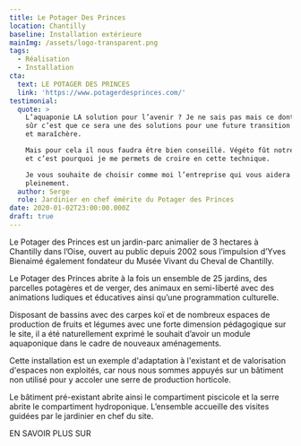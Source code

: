 ```yaml
---
title: Le Potager Des Princes
location: Chantilly
baseline: Installation extérieure
mainImg: /assets/logo-transparent.png
tags:
  - Réalisation
  - Installation
cta:
  text: LE POTAGER DES PRINCES
  link: 'https://www.potagerdesprinces.com/'
testimonial:
  quote: >
    L’aquaponie LA solution pour l’avenir ? Je ne sais pas mais ce dont je suis
    sûr c’est que ce sera une des solutions pour une future transition piscicole
    et maraîchère.

    Mais pour cela il nous faudra être bien conseillé. Végéto fût notre conseil
    et c’est pourquoi je me permets de croire en cette technique.

    Je vous souhaite de choisir comme moi l’entreprise qui vous aidera
    pleinement.
  author: Serge
  role: Jardinier en chef émérite du Potager des Princes
date: 2020-01-02T23:00:00.000Z
draft: true
---
```


Le Potager des Princes est un jardin-parc animalier de 3 hectares à Chantilly dans l’Oise, ouvert au public depuis 2002 sous l’impulsion d’Yves Bienaimé également fondateur du Musée Vivant du Cheval de Chantilly.

Le Potager des Princes abrite à la fois un ensemble de 25 jardins, des parcelles potagères et de verger, des animaux en semi-liberté avec des animations ludiques et éducatives ainsi qu’une programmation culturelle.

Disposant de bassins avec des carpes koï et de nombreux espaces de production de fruits et légumes avec une forte dimension pédagogique sur le site, il a été naturellement exprimé le souhait d’avoir un module aquaponique dans le cadre de nouveaux aménagements.

Cette installation est un exemple d'adaptation à l'existant et de valorisation d'espaces non exploités, car nous nous sommes appuyés sur un bâtiment non utilisé pour y accoler une serre de production horticole.

Le bâtiment pré-existant abrite ainsi le compartiment piscicole et la serre abrite le compartiment hydroponique. L’ensemble accueille des visites guidées par le jardinier en chef du site.

EN SAVOIR PLUS SUR
